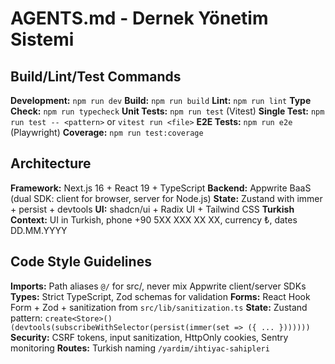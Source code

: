 # AGENTS.md - Dernek Yönetim Sistemi

## Build/Lint/Test Commands

**Development:** `npm run dev`
**Build:** `npm run build`
**Lint:** `npm run lint`
**Type Check:** `npm run typecheck`
**Unit Tests:** `npm run test` (Vitest)
**Single Test:** `npm run test -- <pattern>` or `vitest run <file>`
**E2E Tests:** `npm run e2e` (Playwright)
**Coverage:** `npm run test:coverage`

## Architecture

**Framework:** Next.js 16 + React 19 + TypeScript
**Backend:** Appwrite BaaS (dual SDK: client for browser, server for Node.js)
**State:** Zustand with immer + persist + devtools
**UI:** shadcn/ui + Radix UI + Tailwind CSS
**Turkish Context:** UI in Turkish, phone +90 5XX XXX XX XX, currency ₺, dates DD.MM.YYYY

## Code Style Guidelines

**Imports:** Path aliases `@/` for src/, never mix Appwrite client/server SDKs
**Types:** Strict TypeScript, Zod schemas for validation
**Forms:** React Hook Form + Zod + sanitization from `src/lib/sanitization.ts`
**State:** Zustand pattern: `create<Store>()(devtools(subscribeWithSelector(persist(immer(set => ({ ... }))))))`
**Security:** CSRF tokens, input sanitization, HttpOnly cookies, Sentry monitoring
**Routes:** Turkish naming `/yardim/ihtiyac-sahipleri`
